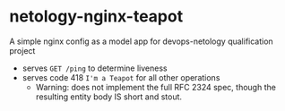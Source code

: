# netology-nginx-teapot
A simple nginx config as a model app for devops-netology qualification project
* serves `GET /ping` to determine liveness
* serves code 418 `I'm a Teapot` for all other operations
  * Warning: does not implement the full RFC 2324 spec, though the resulting entity body IS short and stout. 
